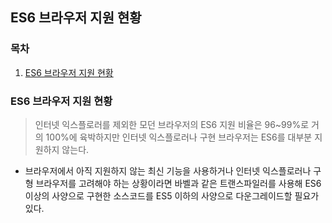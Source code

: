 ## ES6 브라우저 지원 현황

### 목차

1. [ES6 브라우저 지원 현황](#es6-브라우저-지원-현황)


### ES6 브라우저 지원 현황

> 인터넷 익스플로러를 제외한 모던 브라우저의 ES6 지원 비율은 96~99%로 거의 100%에 육박하지만 인터넷 익스플로러나 구현 브라우저는 ES6를 대부분 지원하지 않는다.

- 브라우저에서 아직 지원하지 않는 최신 기능을 사용하거나 인터넷 익스플로러나 구형 브라우저를 고려해야 하는 상황이라면 바벨과 같은 트랜스파일러를 사용해 ES6 이상의 사양으로 구현한 소스코드를 ES5 이하의 사양으로 다운그레이드할 필요가 있다.
